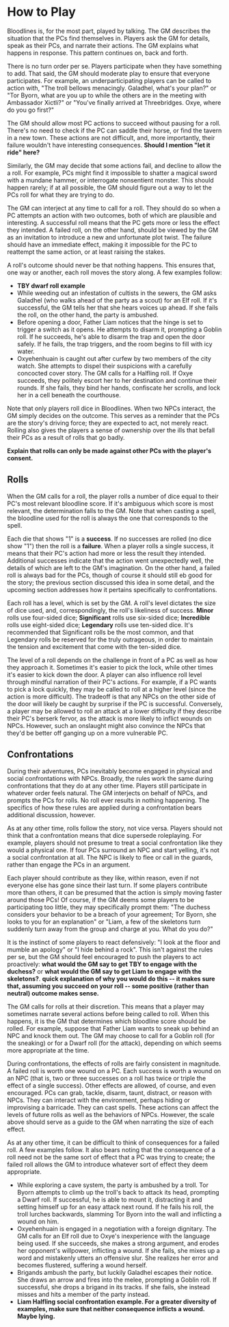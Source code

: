 # How to Play

Bloodlines is, for the most part, played by talking. The GM describes the situation that the PCs find themselves in. Players ask the GM for details, speak as their PCs, and narrate their actions. The GM explains what happens in response. This pattern continues on, back and forth. 

There is no turn order per se. Players participate when they have something to add. That said, the GM should moderate play to ensure that everyone participates. For example, an underparticipating players can be called to action with, "The troll bellows menacingly. Galadhel, what's your plan?" or "Tor Byorn, what are you up to while the others are in the meeting with Ambassador Xictli?" or "You've finally arrived at Threebridges. Oxye, where do you go first?"

The GM should allow most PC actions to succeed without pausing for a roll. There's no need to check if the PC can saddle their horse, or find the tavern in a new town. These actions are not difficult, and, more importantly, their failure wouldn't have interesting consequences. **Should I mention "let it ride" here?**

Similarly, the GM may decide that some actions fail, and decline to allow the a roll. For example, PCs might find it impossible to shatter a magical sword with a mundane hammer, or interrogate nonsentient monster. This should happen rarely; if at all possible, the GM should figure out a way to let the PCs roll for what they are trying to do.

The GM can interject at any time to call for a roll. They should do so when a PC attempts an action with two outcomes, both of which are plausible and interesting. A successful roll means that the PC gets more or less the effect they intended. A failed roll, on the other hand, should be viewed by the GM as an invitation to introduce a new and unfortunate plot twist. The failure should have an immediate effect, making it impossible for the PC to reattempt the same action, or at least raising the stakes. 

A roll's outcome should never be that nothing happens. This ensures that, one way or another, each roll moves the story along. A few examples follow:
- **TBY dwarf roll example**
- While weeding out an infestation of cultists in the sewers, the GM asks Galadhel (who walks ahead of the party as a scout) for an Elf roll. If it's successful, the GM tells her that she hears voices up ahead. If she fails the roll, on the other hand, the party is ambushed.
- Before opening a door, Father Liam notices that the hinge is set to trigger a switch as it opens. He attempts to disarm it, prompting a Goblin roll. If he succeeds, he's able to disarm the trap and open the door safely. If he fails, the trap triggers, and the room begins to fill with icy water. 
- Oxyehenhuain is caught out after curfew by two members of the city watch. She attempts to dispel their suspicions with a carefully concocted cover story. The GM calls for a Halfling roll. If Oxye succeeds, they politely escort her to her destination and continue their rounds. If she fails, they bind her hands, confiscate her scrolls, and lock her in a cell beneath the courthouse.

Note that only players roll dice in Bloodlines. When two NPCs interact, the GM simply decides on the outcome. This serves as a reminder that the PCs are the story's driving force; they are expected to act, not merely react. Rolling also gives the players a sense of ownership over the ills that befall their PCs as a result of rolls that go badly.

**Explain that rolls can only be made against other PCs with the player's consent.**

## Rolls

When the GM calls for a roll, the player rolls a number of dice equal to their PC's most relevant bloodline score. If it's ambiguous which score is most relevant, the determination falls to the GM. Note that when casting a spell, the bloodline used for the roll is always the one that corresponds to the spell.

Each die that shows "1" is a **success**. If no successes are rolled (no dice show "1") then the roll is a **failure**. When a player rolls a single success, it means that their PC's action had more or less the result they intended. Additional successes indicate that the action went unexpectedly well, the details of which are left to the GM's imagination. On the other hand, a failed roll is always bad for the PCs, though of course it should still eb good for the story; the previous section discussed this idea in some detail, and the upcoming section addresses how it pertains specifically to confrontations.

Each roll has a level, which is set by the GM. A roll's level dictates the size of dice used, and, correspondingly, the roll's likeliness of success. **Minor** rolls use four-sided dice; **Significant** rolls use six-sided dice; **Incredible** rolls use eight-sided dice; **Legendary** rolls use ten-sided dice. It's recommended that Significant rolls be the most common, and that Legendary rolls be reserved for the truly outrageous, in order to maintain the tension and excitement that come with the ten-sided dice.

The level of a roll depends on the challenge in front of a PC as well as how they approach it. Sometimes it's easier to pick the lock, while other times it's easier to kick down the door. A player can also influence roll level through mindful narration of their PC's actions. For example, if a PC wants to pick a lock quickly, they may be called to roll at a higher level (since the action is more difficult). The tradeoff is that any NPCs on the other side of the door will likely be caught by surprise if the PC is successful. Conversely, a player may be allowed to roll an attack at a lower difficulty if they describe their PC's berserk fervor, as the attack is more likely to inflict wounds on NPCs. However, such an onslaught might also convince the NPCs that they'd be better off ganging up on a more vulnerable PC.

## Confrontations

During their adventures, PCs inevitably become engaged in physical and social confrontations with NPCs. Broadly, the rules work the same during confrontations that they do at any other time. Players still participate in whatever order feels natural. The GM interjects on behalf of NPCs, and prompts the PCs for rolls. No roll ever results in nothing happening. The specifics of how these rules are applied during a confrontation bears additional discussion, however.

As at any other time, rolls follow the story, not vice versa. Players should not think that a confrontation means that dice supersede roleplaying. For example, players should not presume to treat a social confrontation like they would a physical one. If four PCs surround an NPC and start yelling, it's not a social confrontation at all. The NPC is likely to flee or call in the guards, rather than engage the PCs in an argument. 

Each player should contribute as they like, within reason, even if not everyone else has gone since their last turn. If some players contribute more than others, it can be presumed that the action is simply moving faster around those PCs! Of course, if the GM deems some players to be participating too little, they may specifically prompt them: "The duchess considers your behavior to be a breach of your agreement; Tor Byorn, she looks to you for an explanation" or "Liam, a few of the skeletons turn suddenly turn away from the group and charge at you. What do you do?"

It is the instinct of some players to react defensively: "I look at the floor and mumble an apology" or "I hide behind a rock". This isn't against the rules per se, but the GM should feel encouraged to push the players to act proactively: **what would the GM say to get TBY to engage with the duchess?** or **what would the GM say to get Liam to engage with the skeletons?**. **quick explanation of why you would do this -- it makes sure that, assuming you succeed on your roll -- some positive (rather than neutral) outcome makes sense.**

The GM calls for rolls at their discretion. This means that a player may sometimes narrate several actions before being called to roll. When this happens, it is the GM that determines which bloodline score should be rolled. For example, suppose that Father Liam wants to sneak up behind an NPC and knock them out. The GM may choose to call for a Goblin roll (for the sneaking) or for a Dwarf roll (for the attack), depending on which seems more appropriate at the time. 

During confrontations, the effects of rolls are fairly consistent in magnitude. A failed roll is worth one wound on a PC. Each success is worth a wound on an NPC (that is, two or three successes on a roll has twice or triple the effect of a single success). Other effects are allowed, of course, and even encouraged. PCs can grab, tackle, disarm, taunt, distract, or reason with NPCs. They can interact with the environment, perhaps hiding or improvising a barricade. They can cast spells. These actions can affect the levels of future rolls as well as the behaviors of NPCs. However, the scale above should serve as a guide to the GM when narrating the size of each effect. 

As at any other time, it can be difficult to think of consequences for a failed roll. A few examples follow. It also bears noting that the consequence of a roll need not be the same sort of effect that a PC was trying to create; the failed roll allows the GM to introduce whatever sort of effect they deem appropriate.
- While exploring a cave system, the party is ambushed by a troll. Tor Byorn attempts to climb up the troll's back to attack its head, prompting a Dwarf roll. If successful, he is able to mount it, distracting it and setting himself up for an easy attack next round. If he fails his roll, the troll lurches backwards, slamming Tor Byorn into the wall and inflicting a wound on him. 
- Oxyehenhuain is engaged in a negotiation with a foreign dignitary. The GM calls for an Elf roll due to Oxye's inexperience with the language being used. If she succeeds, she makes a strong argument, and erodes her opponent's willpower, inflicting a wound. If she fails, she mixes up a word and mistakenly utters an offensive slur. She realizes her error and becomes flustered, suffering a wound herself. 
- Brigands ambush the party, but luckily Galadhel escapes their notice. She draws an arrow and fires into the melee, prompting a Goblin roll. If successful, she drops a brigand in its tracks. If she fails, she instead misses and hits a member of the party instead. 
- **Liam Halfling social confrontation example. For a greater diversity of examples, make sure that neither consequence inflicts a wound. Maybe lying.**
